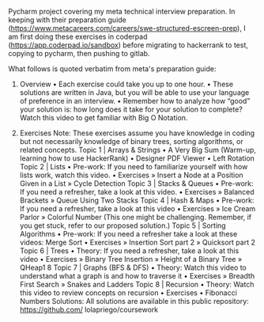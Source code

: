 Pycharm project covering my meta technical interview preparation.
In keeping with their preparation guide
(https://www.metacareers.com/careers/swe-structured-escreen-prep),
I am first doing these exercises in coderpad
(https://app.coderpad.io/sandbox)
before migrating to hackerrank to test, copying to pycharm, then pushing to gitlab.

What follows is quoted verbatim from meta's preparation guide:

1. Overview
• Each exercise could take you up to one hour.
• These solutions are written in Java, but you will be able to use your language
of preference in an interview.
• Remember how to analyze how “good” your solution is: how long does it take
for your solution to complete? Watch this video to get familiar with Big O
Notation.

2. Exercises
Note: These exercises assume you have knowledge in coding but not necessarily
knowledge of binary trees, sorting algorithms, or related concepts.
Topic 1 | Arrays & Strings
• A Very Big Sum (Warm-up, learning how to use HackerRank)
• Designer PDF Viewer
• Left Rotation
Topic 2 | Lists
• Pre-work: If you need to familiarize yourself with how lists work, watch this
video.
• Exercises
» Insert a Node at a Position Given in a List
» Cycle Detection
Topic 3 | Stacks & Queues
• Pre-work: If you need a refresher, take a look at this video.
• Exercises
» Balanced Brackets
» Queue Using Two Stacks
Topic 4 | Hash & Maps
• Pre-work: If you need a refresher, take a look at this video
• Exercises
» Ice Cream Parlor
» Colorful Number (This one might be challenging. Remember, if you get
stuck, refer to our proposed solution.)
Topic 5 | Sorting Algorithms
• Pre-work: If you need a refresher take a look at these videos: Merge Sort
• Exercises
» Insertion Sort part 2
» Quicksort part 2
Topic 6 | Trees
• Theory: If you need a refresher, take a look at this video
• Exercises
» Binary Tree Insertion
» Height of a Binary Tree
» QHeap1
8
Topic 7 | Graphs (BFS & DFS)
• Theory: Watch this video to understand what a graph is and how to traverse it
• Exercises
» Breadth First Search
» Snakes and Ladders
Topic 8 | Recursion
• Theory: Watch this video to review concepts on recursion
• Exercises
• Fibonacci Numbers
Solutions: All solutions are available in this public repository: https://github.com/
lolapriego/coursework